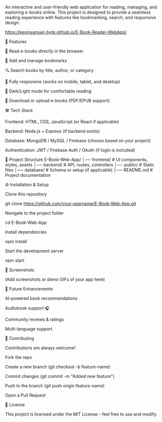 An interactive and user-friendly web application for reading, managing, and exploring e-books online. This project is designed to provide a seamless reading experience with features like bookmarking, search, and responsive design.

https://kevinsamuel-byte.github.io/E-Book-Reader-WebApp/

🚀 Features

📖 Read e-books directly in the browser

🔖 Add and manage bookmarks

🔍 Search books by title, author, or category

📱 Fully responsive (works on mobile, tablet, and desktop)

🌙 Dark/Light mode for comfortable reading

💾 Download or upload e-books (PDF/EPUB support)

🛠️ Tech Stack

Frontend: HTML, CSS, JavaScript (or React if applicable)

Backend: Node.js + Express (if backend exists)

Database: MongoDB / MySQL / Firebase (choose based on your project)

Authentication: JWT / Firebase Auth / OAuth (if login is included)

📂 Project Structure
E-Book-Web-App/
│── frontend/         # UI components, styles, assets
│── backend/          # API, routes, controllers
│── public/           # Static files
│── database/         # Schema or setup (if applicable)
│── README.md         # Project documentation

⚙️ Installation & Setup

Clone this repository

git clone https://github.com/your-username/E-Book-Web-App.git


Navigate to the project folder

cd E-Book-Web-App


Install dependencies

npm install


Start the development server

npm start

📸 Screenshots

(Add screenshots or demo GIFs of your app here)

🌟 Future Enhancements

AI-powered book recommendations

Audiobook support 🎧

Community reviews & ratings

Multi-language support

🤝 Contributing

Contributions are always welcome!

Fork the repo

Create a new branch (git checkout -b feature-name)

Commit changes (git commit -m "Added new feature")

Push to the branch (git push origin feature-name)

Open a Pull Request

📜 License

This project is licensed under the MIT License – feel free to use and modify.

